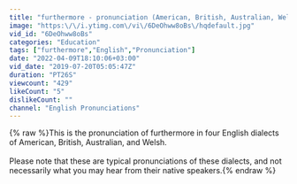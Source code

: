 ```yaml
---
title: "furthermore - pronunciation (American, British, Australian, Welsh)"
image: "https:\/\/i.ytimg.com\/vi\/6DeOhww8oBs\/hqdefault.jpg"
vid_id: "6DeOhww8oBs"
categories: "Education"
tags: ["furthermore","English","Pronunciation"]
date: "2022-04-09T18:10:06+03:00"
vid_date: "2019-07-20T05:05:47Z"
duration: "PT26S"
viewcount: "429"
likeCount: "5"
dislikeCount: ""
channel: "English Pronunciations"
---
```

{% raw %}This is the pronunciation of furthermore in four English dialects of American, British, Australian, and Welsh.<br /><br />Please note that these are typical pronunciations of these dialects, and not necessarily what you may hear from their native speakers.{% endraw %}
